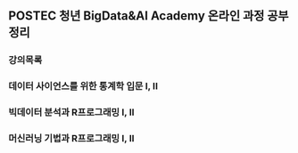 ## POSTEC 청년 BigData&AI Academy 온라인 과정 공부 정리

### 강의목록
### 데이터 사이언스를 위한 통계학 입문 I, II
### 빅데이터 분석과 R프로그래밍 I, II
### 머신러닝 기법과 R프로그래밍 I, II
